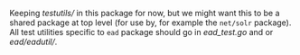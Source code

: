 Keeping _testutils/_ in this package for now, but we might want this to be a
shared package at top level (for use by, for example the `net/solr` package).
All test utilities specific to `ead` package should go in _ead_test.go_ and or
_ead/eadutil/_.

